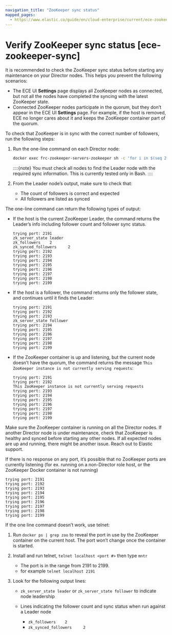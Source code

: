 ```yaml
---
navigation_title: "ZooKeeper sync status"
mapped_pages:
  - https://www.elastic.co/guide/en/cloud-enterprise/current/ece-zookeeper-sync.html
---
```


# Verify ZooKeeper sync status [ece-zookeeper-sync]

It is recommended to check the ZooKeeper sync status before starting any maintenance on your Director nodes. This helps you prevent the following scenarios:

* The ECE UI **Settings** page displays all ZooKeeper nodes as connected, but not all the nodes have completed the syncing with the latest ZooKeeper state.
* Connected ZooKeeper nodes participate in the quorum, but they don’t appear in the ECE UI **Settings** page. For example, if the host is removed, ECE no longer cares about it and keeps the ZooKeeper container part of the quorum.

To check that ZooKeeper is in sync with the correct number of followers, run the following steps:

1. Run the one-line command on each Director node:

    ```sh
    docker exec frc-zookeeper-servers-zookeeper sh -c 'for i in $(seq 2191 2199); do echo trying port: $i;echo mntr | nc localhost ${i} 2>/dev/null | grep "not currently serving";echo mntr | nc localhost ${i} 2>/dev/null| grep leader; echo mntr | $(which nc) localhost ${i} 2>/dev/null | grep follower ; done'
    ```

    ::::{note} 
    You must check all nodes to find the Leader node with the required sync information. This is currently tested only in Bash.
    ::::

2. From the Leader node’s output, make sure to check that:

    * The count of followers is correct and expected
    * All followers are listed as synced


The one-line command can return the following types of output:

* If the host is the current ZooKeeper Leader, the command returns the Leader’s info including follower count and follower sync status.

    ```
    trying port: 2191
    zk_server_state leader
    zk_followers    2
    zk_synced_followers     2
    trying port: 2192
    trying port: 2193
    trying port: 2194
    trying port: 2195
    trying port: 2196
    trying port: 2197
    trying port: 2198
    trying port: 2199
    ```

* If the host is a follower, the command returns only the follower state, and continues until it finds the Leader:

    ```
    trying port: 2191
    trying port: 2192
    trying port: 2193
    zk_server_state follower
    trying port: 2194
    trying port: 2195
    trying port: 2196
    trying port: 2197
    trying port: 2198
    trying port: 2199
    ```

* If the ZooKeeper container is up and listening, but the current node doesn’t have the quorum, the command returns the message `This ZooKeeper instance is not currently serving requests`:

    ```
    trying port: 2191
    trying port: 2192
    This ZooKeeper instance is not currently serving requests
    trying port: 2193
    trying port: 2194
    trying port: 2195
    trying port: 2196
    trying port: 2197
    trying port: 2198
    trying port: 2199
    ```


Make sure the ZooKeeper container is running on all the Director nodes. If another Director node is under maintenance, check that ZooKeeper is healthy and synced before starting any other nodes. If all expected nodes are up and running, there might be another issue. Reach out to Elastic support.

If there is no response on any port, it’s possible that no ZooKeeper ports are currently listening (for ex. running on a non-Director role host, or the ZooKeeper Docker container is not running)

```
trying port: 2191
trying port: 2192
trying port: 2193
trying port: 2194
trying port: 2195
trying port: 2196
trying port: 2197
trying port: 2198
trying port: 2199
```

If the one line command doesn’t work, use telnet:

1. Run `docker ps | grep zoo` to reveal the port in use by the ZooKeeper container on the current host. The port won’t change once the container is started.
2. Install and run telnet, `telnet localhost <port #>` then type `mntr`

    * The port is in the range from 2191 to 2199.
    * for example `telnet localhost 2191`

3. Look for the following output lines:

    * `zk_server_state leader` or `zk_server_state follower` to indicate node leadership
    * Lines indicating the follower count and sync status when run against a Leader node

        * `zk_followers    2`
        * `zk_synced_followers     2`



